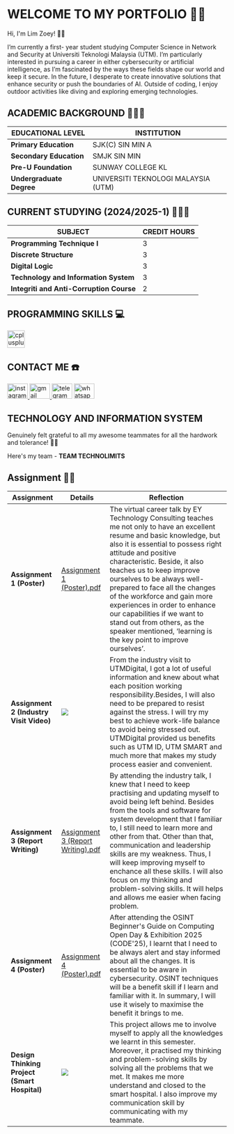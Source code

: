 # WELCOME TO MY PORTFOLIO ✌🏻

Hi, I'm Lim Zoey! 👋🏻

I’m currently a first- year student studying Computer Science in Network and Security at Universiti Teknologi Malaysia (UTM). I’m particularly interested in pursuing a career in either cybersecurity or artificial intelligence, as I’m fascinated by the ways these fields shape our world and keep it secure. In the future, I desperate to create innovative solutions that enhance security or push the boundaries of AI. Outside of coding, I enjoy outdoor activities like diving and exploring emerging technologies.

## ACADEMIC BACKGROUND 👩🏻‍🎓
| **EDUCATIONAL LEVEL** | **INSTITUTION** |
|---------------|---------------|
| **Primary Education** | SJK(C) SIN MIN A |
| **Secondary Education** | SMJK SIN MIN |
| **Pre-U Foundation** | SUNWAY COLLEGE KL |
| **Undergraduate Degree** | UNIVERSITI TEKNOLOGI MALAYSIA (UTM) |

## CURRENT STUDYING (2024/2025-1) 👩🏻‍💻
| **SUBJECT** | **CREDIT HOURS** |
|---------------|---------------|
| **Programming Technique I** | 3|
| **Discrete Structure** | 3 |
| **Digital Logic** | 3 |
| **Technology and Information System** | 3 |
| **Integriti and Anti-Corruption Course** | 2 |

## PROGRAMMING SKILLS 💻
  <img src="https://cdn.jsdelivr.net/gh/devicons/devicon/icons/cplusplus/cplusplus-original.svg" height="40" alt="cplusplus logo"  />
</div>

## CONTACT ME ☎️
<div align="left">
  <a href="https://www.instagram.com/zoeyyllim?igsh=Y2x1dnkxYzlyNjI5&utm_source=qr" target="_blank">
    <img src="https://raw.githubusercontent.com/maurodesouza/profile-readme-generator/master/src/assets/icons/social/instagram/default.svg" width="47" height="35" alt="instagram logo"  />
  </a>
  <a href="zoeylim@gmail.com" target="_blank">
    <img src="https://raw.githubusercontent.com/maurodesouza/profile-readme-generator/master/src/assets/icons/social/gmail/default.svg" width="47" height="35" alt="gmail logo"  />
  </a>
  <img src="https://raw.githubusercontent.com/maurodesouza/profile-readme-generator/master/src/assets/icons/social/telegram/default.svg" width="47" height="35" alt="telegram logo"  />
  <img src="https://raw.githubusercontent.com/maurodesouza/profile-readme-generator/master/src/assets/icons/social/whatsapp/default.svg" width="47" height="35" alt="whatsapp logo"  />
</div>

## TECHNOLOGY AND INFORMATION SYSTEM
Genuinely felt grateful to all my awesome teammates for all the hardwork and tolerance! 🙏🏻

Here's my team - **TEAM TECHNOLIMITS**

## Assignment ✍🏻
| **Assignment**           | **Details**           | **Reflection**                                      |
|---------------------|--------------|--------------------------------------------------|
| **Assignment 1 (Poster)**           | [Assignment 1 (Poster).pdf](https://github.com/user-attachments/files/18614629/Assignment.1.Poster.pdf)| The virtual career talk by EY Technology Consulting teaches me not only to have an excellent resume and basic knowledge, but also it is essential to possess right attitude and positive characteristic. Beside, it also teaches us to keep improve ourselves to be always well-prepared to face all the changes of the workforce and gain more experiences in order to enhance our capabilities if we want to stand out from others, as the speaker mentioned, ‘learning is the key point to improve ourselves’.                                        |
| **Assignment 2 (Industry Visit Video)**            | [<img src="https://github.com/user-attachments/assets/9e0e08f9-7d49-4a8b-ae66-81b76f7f8940" style="width 20%">](https://youtu.be/f-AweS0PKo0) | From the industry visit to UTMDigital, I got a lot of useful information and knew about what each position working responsibility.Besides, I will also need to be prepared to resist against the stress. I will try my best to achieve work-life balance to avoid being stressed out. UTMDigital provided us benefits such as UTM ID, UTM SMART and much more that makes my study process easier and convenient.                                                |
| **Assignment 3 (Report Writing)**    | [Assignment 3 (Report Writing).pdf](https://github.com/user-attachments/files/18614632/Assignment.3.Report.Writing.pdf) | By attending the industry talk, I knew that I need to keep practising and updating myself to avoid being left behind. Besides from the tools and software for system development that I familiar to, I still need to learn more and other from that. Other than that, communication and leadership skills are my weakness. Thus, I will keep improving myself to enchance all these skills. I will also focus on my thinking and problem-solving skills. It will helps and allows me easier when facing problem.                                      |
| **Assignment 4 (Poster)**     | [Assignment 4 (Poster).pdf](https://github.com/user-attachments/files/18614635/Assignment.4.Poster.pdf) | After attending the OSINT Beginner's Guide on Computing Open Day & Exhibition 2025 (CODE'25), I learnt that I need to be always alert and stay informed about all the changes. It is essential to be aware in cybersecurity. OSINT techniques will be a benefit skill if I learn and familiar with it. In summary, I will use it wisely to maximise the benefit it brings to me.                                     |
| **Design Thinking Project (Smart Hospital)**    | [<img src="https://github.com/user-attachments/assets/4724ef0b-f513-4d38-b1b4-76acae18b906" style="width 20%">](https://youtu.be/Uj6N44ToVQo) | This project allows me to involve myself to apply all the knowledges we learnt in this semester. Moreover, it practised my thinking and problem-solving skills by solving all the problems that we met. It makes me more understand and closed to the smart hospital. I also improve my communication skill by communicating with my teammate.                                        |

#
